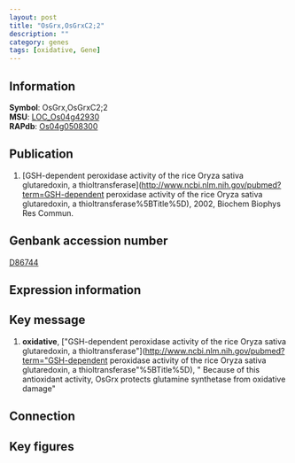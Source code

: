 ```yaml
---
layout: post
title: "OsGrx,OsGrxC2;2"
description: ""
category: genes
tags: [oxidative, Gene]
---
```


## Information
__Symbol__: OsGrx,OsGrxC2;2  
__MSU__: [LOC_Os04g42930](http://rice.plantbiology.msu.edu/cgi-bin/ORF_infopage.cgi?orf=LOC_Os04g42930)  
__RAPdb__: [Os04g0508300](http://rapdb.dna.affrc.go.jp/viewer/gbrowse_details/irgsp1?name=Os04g0508300)  

## Publication
1. [GSH-dependent peroxidase activity of the rice Oryza sativa glutaredoxin, a thioltransferase](http://www.ncbi.nlm.nih.gov/pubmed?term=GSH-dependent peroxidase activity of the rice Oryza sativa glutaredoxin, a thioltransferase%5BTitle%5D), 2002, Biochem Biophys Res Commun.

## Genbank accession number
[D86744](http://www.ncbi.nlm.nih.gov/nuccore/D86744)  

## Expression information

## Key message
1. __oxidative__, ["GSH-dependent peroxidase activity of the rice Oryza sativa glutaredoxin, a thioltransferase"](http://www.ncbi.nlm.nih.gov/pubmed?term="GSH-dependent peroxidase activity of the rice Oryza sativa glutaredoxin, a thioltransferase"%5BTitle%5D), " Because of this antioxidant activity, OsGrx protects glutamine synthetase from oxidative damage"

## Connection

## Key figures


